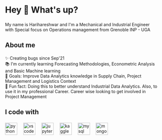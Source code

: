 <h1 align="left">Hey 👋 What's up?</h1>

###

<p align="left">My name is Harihareshwar and I'm a Mechanical and Industrial Engineer with Special focus on Operations management from Grenoble INP - UGA</p>

###

<h2 align="left">About me</h2>

###

<p align="left">✨ Creating bugs since Sep'21<br>📚 I'm currently learning Forecasting Methodologies, Econometric Analysis and Basic Machine learning <br>🎯 Goals: Improve Data Analytics knowledge in Supply Chain, Project Management and Logistics Context<br>🎲 Fun fact: Doing this to better understand Industrial Data Analytics. Also, to use it in my professional Career. Career wise looking to get involved in Project Management</p>

###

<h2 align="left">I code with</h2>

###

<div align="left">
  <img src="https://cdn.jsdelivr.net/gh/devicons/devicon/icons/python/python-original.svg" height="40" alt="python logo"  />
  <img width="12" />
  <img src="https://cdn.jsdelivr.net/gh/devicons/devicon/icons/vscode/vscode-original.svg" height="40" alt="vscode logo"  />
  <img width="12" />
  <img src="https://cdn.jsdelivr.net/gh/devicons/devicon/icons/jupyter/jupyter-original.svg" height="40" alt="jupyter logo"  />
  <img width="12" />
  <img src="https://cdn.jsdelivr.net/gh/devicons/devicon/icons/kaggle/kaggle-original.svg" height="40" alt="kaggle logo"  />
  <img width="12" />
  <img src="https://cdn.jsdelivr.net/gh/devicons/devicon/icons/mysql/mysql-original.svg" height="40" alt="mysql logo"  />
  <img width="12" />
  <img src="https://cdn.jsdelivr.net/gh/devicons/devicon/icons/mongodb/mongodb-original.svg" height="40" alt="mongodb logo"  />
</div>

###
